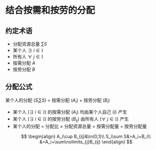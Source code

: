 # 结合按需和按劳的分配

## 约定术语
- 分配资源总量 $\sum S$
- 某个人 $\exists\  i\in \mathbb{I}$
- 所有人 $\forall\  j\in \mathbb{I}$
- 按需分配 $A$
- 按劳分配 $B$

## 分配公式

某个人的分配 $\left(S_i\sum S\right)$ $=$ 按需分配 $\left(A_i\right)$ $+$ 按劳分配 $\left(B_i\right)$
- 某个人 $\left(\exists\  i\in \mathbb{I}\right)$ 的按需分配 $\left(A_{i}\right)$ 均由某个人自己 $\left(i\right)$ 产生
- 某个人 $\left(\exists\  i\in \mathbb{I}\right)$ 的按劳分配 $\left(B_{ij}\right)$ 由所有人 $\left(\forall\  j\in \mathbb{I}\right)$ 产生
- 某个人的分配 $=$ 分配比 $\times$ 分配资源总量 $=$ 按需分配量 $+$ 按劳分配量

$$
\begin{align}
A_i\cup B_{ij}&\in(0,1)\\
S_i\sum S&=A_i+B_i\\
&=A_i+\sum\nolimits_{j}B_{ij}
\end{align}
$$